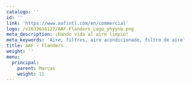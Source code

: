 ```yaml
---
catalogo: ''
id: ''
link: 'https://www.aafintl.com/en/commercial'
logo: /v1633616127/AAF-Flanders_Logo_yhyynb.png
meta_description: ¡Dando vida al aire limpio!
meta_keywords: 'Aire, filtros, aire acondicionado, filtro de aire'
title: AAF - Flanders
weight: ''
menu:
  principal:
    parent: Marcas
    weight: 11
---
```


